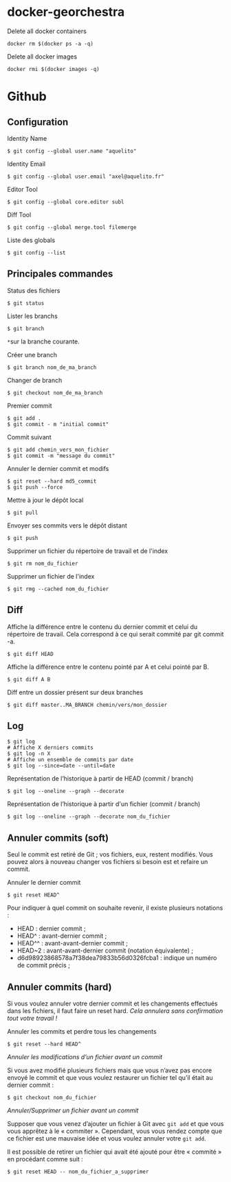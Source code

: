 # docker-georchestra

Delete all docker containers
```shell
docker rm $(docker ps -a -q)
```

Delete all docker images
```shell
docker rmi $(docker images -q)
```

# Github

## Configuration

Identity Name

```shell
$ git config --global user.name "aquelito"
```

Identity Email

```shell
$ git config --global user.email "axel@aquelito.fr"
```

Editor Tool

```shell
$ git config --global core.editor subl
```

Diff Tool

```shell
$ git config --global merge.tool filemerge
```

Liste des globals

```shell
$ git config --list
```

## Principales commandes

Status des fichiers

```shell
$ git status
```

Lister les branchs

```shell
$ git branch
```

`*`sur la branche courante.

Créer une branch

```shell
$ git branch nom_de_ma_branch
```

Changer de branch

```shell
$ git checkout nom_de_ma_branch
```

Premier commit

```shell
$ git add .
$ git commit - m "initial commit"
```

Commit suivant

```shell
$ git add chemin_vers_mon_fichier
$ git commit -m "message du commit"
```

Annuler le dernier commit et modifs

```shell
$ git reset --hard md5_commit
$ git push --force
```

Mettre à jour le dépôt local

```shell
$ git pull
```

Envoyer ses commits vers le dépôt distant

```shell
$ git push
```

Supprimer un fichier du répertoire de travail et de l'index

```shell
$ git rm nom_du_fichier
```

Supprimer un fichier de l'index

```shell
$ git rmg --cached nom_du_fichier
```

## Diff

Affiche la différence entre le contenu du dernier commit et celui du répertoire de travail. Cela correspond à ce qui serait commité par git commit -a.

```shell
$ git diff HEAD
```

Affiche la différence entre le contenu pointé par A et celui pointé par B.

```shell
$ git diff A B
```

Diff entre un dossier présent sur deux branches

```shell
$ git diff master..MA_BRANCH chemin/vers/mon_dossier
```


## Log

```shell
$ git log
# Affiche X derniers commits
$ git log -n X
# Affiche un ensemble de commits par date
$ git log --since=date --until=date
```

Représentation de l’historique à partir de HEAD (commit / branch)

```shell
$ git log --oneline --graph --decorate
```

Représentation de l’historique à partir d'un fichier (commit / branch)

```shell
$ git log --oneline --graph --decorate nom_du_fichier
```

## Annuler commits (soft)

Seul le commit est retiré de Git ; vos fichiers, eux, restent modifiés. Vous pouvez alors à nouveau changer vos fichiers si besoin est et refaire un commit.

Annuler le dernier commit

```shell
$ git reset HEAD^
```

Pour indiquer à quel commit on souhaite revenir, il existe plusieurs notations :

* HEAD : dernier commit ;
* HEAD^ : avant-dernier commit ;
* HEAD^^ : avant-avant-dernier commit ;
* HEAD~2 : avant-avant-dernier commit (notation équivalente) ;
* d6d98923868578a7f38dea79833b56d0326fcba1 : indique un numéro de commit précis ;

## Annuler commits (hard)

Si vous voulez annuler votre dernier commit et les changements effectués dans les fichiers, il faut faire un reset hard. *Cela annulera sans confirmation tout votre travail !*

Annuler les commits et perdre tous les changements

```shell
$ git reset --hard HEAD^
```

*Annuler les modifications d’un fichier avant un commit*

Si vous avez modifié plusieurs fichiers mais que vous n’avez pas encore envoyé le commit et que vous voulez restaurer un fichier tel qu’il était au dernier commit :

```shell
$ git checkout nom_du_fichier
```

*Annuler/Supprimer un fichier avant un commit*

Supposer que vous venez d’ajouter un fichier à Git avec `git add` et que vous vous apprêtez à le « commiter ». Cependant, vous vous rendez compte que ce fichier est une mauvaise idée et vous voulez annuler votre `git add`.

Il est possible de retirer un fichier qui avait été ajouté pour être « commité » en procédant comme suit :

```shell
$ git reset HEAD -- nom_du_fichier_a_supprimer
```
